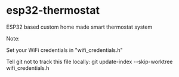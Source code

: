 # esp32-thermostat
ESP32 based custom home made smart thermostat system

Note:

Set your WiFi credentials in "wifi_credentials.h"

Tell git not to track this file locally:
  git update-index --skip-worktree wifi_credentials.h
